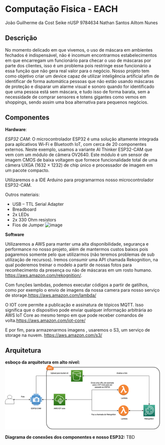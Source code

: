 # Computação Fisica - EACH

João Guilherme da Cost Seike nUSP 9784634
Nathan Santos
Ailtom Nunes

## Descrição ##

No momento delicado em que vivemos, o uso de máscara em ambientes fechados é indispensável, não é incomum encontrarmos estabelecimentos em que encarregam um funcionário para checar o uso de máscaras por parte dos clientes, isso é um problema pois restringe esse funcionário a essa função que não gera real valor para o negócio. Nosso projeto tem como objetivo criar um device capaz de utilizar inteligência artificial afim de identificar de forma automática pessoas que não estão usando máscaras de proteção e disparar um alarme visual e sonoro quando for identificado que uma pessoa está sem máscara, e tudo isso de forma barata, sem a necessidade de comprar sensores e totens gigantes como vemos em shoppings, sendo assim uma boa alternativa para pequenos negócios.

## Componentes

**Hardware**:

*ESP32 CAM*: O microcontrolador ESP32 é uma solução altamente integrada para aplicativos Wi-Fi e Bluetooth IoT, com cerca de 20 componentes externos. Neste exemplo, usamos a variante AI Thinker ESP32-CAM que vem com um módulo de câmera OV2640. Este módulo é um sensor de imagem CMOS de baixa voltagem que fornece funcionalidade total de uma câmera UXGA (1632 × 1232) de chip único e processador de imagem em um pacote compacto.

Utilizaremos o a IDE Arduino para programarmos nosso microcontrolador ESP32-CAM.

Outros materiais:

* USB – TTL Serial Adapter
* Breadboard
* 2x LEDs
* 2x 330 Ohm resistors
* Fios de Jumper
 ![image](https://user-images.githubusercontent.com/25963198/135671686-b984298c-b3e7-4dda-b407-e88d3366e73a.png)

**Software**

Utilizaremos a AWS para manter uma alta disponibilidade, segurança e performance no nosso projeto, além de mantermos custos baixos pois pagaremos somente pelo que utilizarmos (não teremos problemas de sub utilização de recursos).
Iremos consumir uma API chamada Rekognition, na qual poderemos treinar o modelo a partir de nossas fotos para reconhecimento da presença ou não de máscaras em um rosto humano. https://aws.amazon.com/rekognition/.

Com funções lambdas, podemos executar códigos a partir de gatilhos, como por exemplo o envio de imagens da nossa camera para nosso serviço de storage.https://aws.amazon.com/lambda/

O IOT core permite a publicação e assinatura de tópicos MQTT. Isso significa que o dispositivo pode enviar qualquer informação arbitrária ao AWS IoT Core ao mesmo tempo em que pode receber comandos de volta.https://aws.amazon.com/iot-core/

E por fim, para armazenarmos imagens , usaremos o S3, um serviço de storage na nuvem. https://aws.amazon.com/s3/


## Arquitetura ##
 **esboço da arquitetura em alto nível:**
  ![image](diagrana_cf.png)
 
 **Diagrama de conexões dos componentes e nosso ESP32:**
  TBD
 
 
